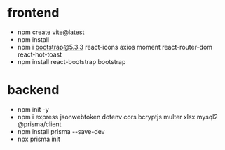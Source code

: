 # frontend

- npm create vite@latest
- npm install
- npm i bootstrap@5.3.3 react-icons axios moment react-router-dom react-hot-toast
- npm install react-bootstrap bootstrap

# backend

- npm init -y
- npm i express jsonwebtoken dotenv cors bcryptjs multer xlsx mysql2 @prisma/client
- npm install prisma --save-dev
- npx prisma init

